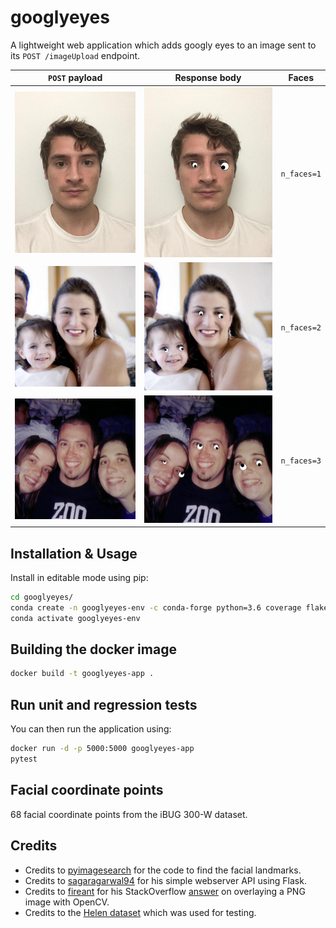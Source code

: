 # googlyeyes

A lightweight web application which adds googly eyes to an image sent to its `POST /imageUpload` endpoint.

 `POST` payload                       | Response body                               | Faces
:------------------------------------:|:-------------------------------------------:|:-----------:
 ![](tests/test_payload_nface_1.jpeg) | ![](tests/test_payload_nface_1_output.jpeg) | `n_faces=1`
 ![](tests/test_payload_nface_2.jpeg) | ![](tests/test_payload_nface_2_output.jpeg) | `n_faces=2`
 ![](tests/test_payload_nface_3.jpeg) | ![](tests/test_payload_nface_3_output.jpeg) | `n_faces=3`

## Installation & Usage

Install in editable mode using pip:

```bash
cd googlyeyes/
conda create -n googlyeyes-env -c conda-forge python=3.6 coverage flake8 Flask Flask-RESTful imutils dlib opencv numpy pytest requests
conda activate googlyeyes-env
```

## Building the docker image

```bash
docker build -t googlyeyes-app .
```

## Run unit and regression tests

You can then run the application using:

```bash
docker run -d -p 5000:5000 googlyeyes-app
pytest
```

## Facial coordinate points

68 facial coordinate points from the iBUG 300-W dataset.

## Credits

* Credits to [pyimagesearch](https://www.pyimagesearch.com/2017/04/03/facial-landmarks-dlib-opencv-python/) for the code to find the facial landmarks.
* Credits to [sagaragarwal94](https://github.com/sagaragarwal94/python_rest_flask) for his simple webserver API using Flask.
* Credits to [fireant](https://stackoverflow.com/users/1334399/fireant) for his StackOverflow [answer](https://stackoverflow.com/questions/14063070/overlay-a-smaller-image-on-a-larger-image-python-opencv) on overlaying a PNG image with OpenCV.
* Credits to the [Helen dataset](http://www.ifp.illinois.edu/~vuongle2/helen/) which was used for testing.
